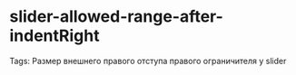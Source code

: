 # slider-allowed-range-after-indentRight

Tags: Размер внешнего правого отступа правого ограничителя у slider